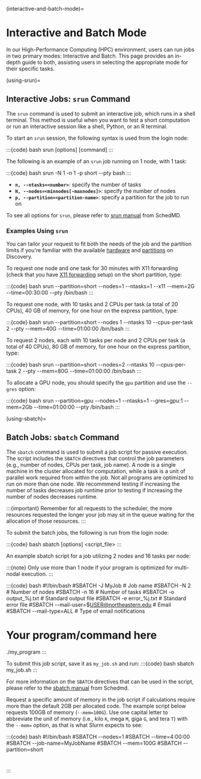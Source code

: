 (interactive-and-batch-mode)=
# Interactive and Batch Mode

In our High-Performance Computing (HPC) environment, users can run jobs in two primary modes: Interactive and Batch. This page provides an in-depth guide to both, assisting users in selecting the appropriate mode for their specific tasks.

(using-srun)=
## Interactive Jobs: `srun` Command
The `srun` command is used to submit an interactive job, which runs in a shell terminal. This method is useful when you want to test a short computation or run an interactive session like a shell, Python, or an R terminal.

To start an `srun` session, the following syntax is used from the login node:

:::{code} bash
srun [options] [command]
:::

The following is an example of an `srun` job running on 1 node, with 1 task:

:::{code} bash
srun -N 1 -n 1 -p short --pty bash
:::

- **`n, --ntasks=<number>`**: specify the number of tasks
- **`N, --nodes=<minnodes[-maxnodes]>`**: specify the number of nodes
- **`p, --partition=<partition-name>`**: specify a partition for the job to run on

To see all options for `srun`, please refer to [srun manual] from SchedMD.

### Examples Using `srun`

You can tailor your request to fit both the needs of the job and the partition limits if you're familiar with the available [hardware](https://rc-docs.northeastern.edu/en/latest/hardware/hardware_overview.html#hardware-overview) and [partitions](https://rc-docs.northeastern.edu/en/latest/hardware/partitions.html) on Discovery. 

To request one node and one task for 30 minutes with X11 forwarding (check that you have [X11 forwarding](https://rc-docs.northeastern.edu/en/latest/gettingstarted/connectingtocluster/mac.html#x11-on-mac-os) setup) on the short partition, type:

:::{code} bash
srun --partition=short --nodes=1 --ntasks=1 --x11 --mem=2G --time=00:30:00 --pty /bin/bash
:::

To request one node, with 10 tasks and 2 CPUs per task (a total of 20 CPUs), 40 GB of memory, for one hour on the express partition, type:

:::{code} bash
srun --partition=short --nodes 1 --ntasks 10 --cpus-per-task 2 --pty --mem=40G --time=01:00:00 /bin/bash
:::

To request 2 nodes, each with 10 tasks per node and 2 CPUs per task (a total of 40 CPUs), 80 GB of memory, for one hour on the express partition, type:

:::{code} bash
srun --partition=short --nodes=2 --ntasks 10 --cpus-per-task 2 --pty --mem=80G --time=01:00:00 /bin/bash
:::

To allocate a GPU node, you should specify the `gpu` partition and use the `--gres` option:

:::{code} bash
srun --partition=gpu --nodes=1 --ntasks=1 --gres=gpu:1 --mem=2Gb --time=01:00:00 --pty /bin/bash
:::

(using-sbatch)=
## Batch Jobs: `sbatch` Command
The `sbatch` command is used to submit a job script for passive execution. The script includes the `SBATCH` directives that control the job parameters (e.g., number of nodes, CPUs per task, job name). A node is a single machine in the cluster allocated for computation, while a task is a unit of parallel work required from within the job. Not all programs are optimized to run on more than one node. We recommmend testing if increasing the number of tasks decreases job runtime prior to testing if increasing the number of nodes decreases runtime.

:::{important}
Remember for all requests to the scheduler, the more resources requested the longer your job may sit in the queue waiting for the allocation of those resources.
:::

To submit the batch jobs, the following is run from the login node:

:::{code} bash
sbatch [options]  <script_file>
:::

An example sbatch script for a job utilizing 2 nodes and 16 tasks per node:

:::{note}
Only use more than 1 node if your program is optimized for multi-nodal execution.
:::

:::{code} bash
#!/bin/bash
#SBATCH -J MyJob                            # Job name
#SBATCH -N 2                                # Number of nodes
#SBATCH -n 16                               # Number of tasks
#SBATCH -o output_%j.txt                    # Standard output file
#SBATCH -e error_%j.txt                     # Standard error file
#SBATCH --mail-user=$USER@northeastern.edu  # Email
#SBATCH --mail-type=ALL                     # Type of email notifications

# Your program/command here

./my_program
:::

To submit this job script, save it as `my_job.sh` and run:
:::{code} bash
sbatch my_job.sh
:::

For more information on the `SBATCH` directives that can be used in the script, please refer to the [sbatch manual] from Schedmd.

Request a specific amount of memory in the job script if calculations require more than the default 2GB per allocated code. The example script below requests 100GB of memory (`--mem=100G`). Use one capital letter to abbreviate the unit of memory (i.e., kilo `K`, mega `M`, giga `G`, and tera `T`) with the `--mem=` option, as that is what Slurm expects to see:

:::{code} bash
#!/bin/bash
#SBATCH --nodes=1
#SBATCH --time=4:00:00
#SBATCH --job-name=MyJobName
#SBATCH --mem=100G
#SBATCH --partition=short

# <commands to execute>
:::


[sbatch manual]: https://slurm.schedmd.com/sbatch.html
[srun manual]: https://slurm.schedmd.com/srun.html